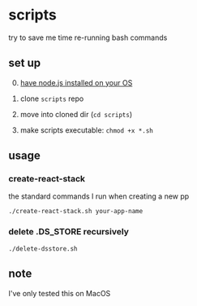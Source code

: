 # scripts

try to save me time re-running bash commands

## set up 

0. [have node.js installed on your OS](https://nodejs.org/en/download)

1. clone `scripts` repo

2. move into cloned dir (`cd scripts`)

3. make scripts executable: `chmod +x *.sh`

## usage

### create-react-stack 

the standard commands I run when creating a new pp

`./create-react-stack.sh your-app-name`

### delete .DS_STORE recursively

`./delete-dsstore.sh`

## note

I've only tested this on MacOS